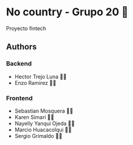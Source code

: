 # No country - Grupo 20 🚀

Proyecto fintech

## Authors
### Backend
- Hector Trejo Luna 👨‍💻
- Enzo Ramirez 👨‍💻
### Frontend
- Sebastian Mosquera 👨‍💻
- Karen Simari 👩‍💻
- Nayelly Yanqui Ojeda 👩‍💻
- Marcio Huacacolqui 👨‍💻
- Sergio Grimaldo 👨‍💻